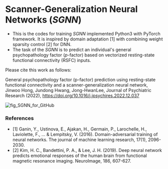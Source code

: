 # Scanner-Generalization Neural Networks (*SGNN*)
* This is the codes for training *SGNN* implemented Python3 with PyTorch framework. It is inspired by domain adaptation [1] with combining weight sparsity control [2] for DNN.
* The task of the *SGNN* is to predict an individual's general psychopathology factor (*p*-factor) based on vectorized resting-state functional connectivity (RSFC) inputs.

Please cite this work as follows:

General psychopathology factor (p-factor) prediction using resting-state functional connectivity and a scanner-generalization neural network, Jinwoo Hong, Jundong Hwang, Jong-HwanLee, Journal of Psychiatric Research (2022), https://doi.org/10.1016/j.jpsychires.2022.12.037

![fig_SGNN_for_GitHub](https://user-images.githubusercontent.com/84111614/148539569-c174a3db-5ffb-4ea5-846d-4218c87b28cf.jpg)

### References
* [1] Ganin, Y., Ustinova, E., Ajakan, H., Germain, P., Larochelle, H., Laviolette, F., ... & Lempitsky, V. (2016). Domain-adversarial training of neural networks. The journal of machine learning research, 17(1), 2096-2030.
* [2] Kim, H. C., Bandettini, P. A., & Lee, J. H. (2019). Deep neural network predicts emotional responses of the human brain from functional magnetic resonance imaging. NeuroImage, 186, 607-627.
